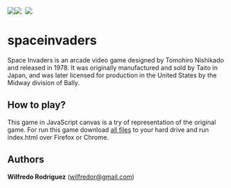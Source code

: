 <img src="http://wilfredor.github.io/spaceinvaders/spaceinvaders/images/enemies0.svg"><img src="http://wilfredor.github.io/spaceinvaders/spaceinvaders/images/enemies1.svg">&nbsp;&nbsp;<img src="http://wilfredor.github.io/spaceinvaders/spaceinvaders/images/enemies2.svg">

spaceinvaders
=============

Space Invaders is an arcade video game designed by Tomohiro Nishikado and released in 1978. 
It was originally manufactured and sold by Taito in Japan, and was later licensed for production 
in the United States by the Midway division of Bally.

## How to play?

This game in JavaScript canvas is a try of representation of the original game. For run this game
download [all files](https://github.com/wilfredor/spaceinvaders/archive/master.zip) to your hard drive and run index.html over Firefox or Chrome.

## Authors

**Wilfredo Rodríguez** (wilfredor@gmail.com)
